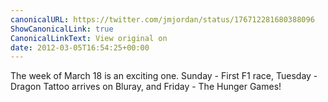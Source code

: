 ```yaml
---
canonicalURL: https://twitter.com/jmjordan/status/176712281680388096
ShowCanonicalLink: true
CanonicalLinkText: View original on
date: 2012-03-05T16:54:25+00:00
---
```

The week of March 18 is an exciting one. Sunday - First F1 race, Tuesday - Dragon Tattoo arrives on Bluray, and Friday - The Hunger Games!